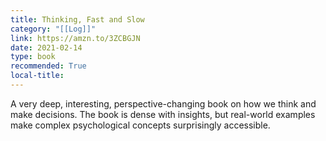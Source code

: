 ```yaml
---
title: Thinking, Fast and Slow
category: "[[Log]]"
link: https://amzn.to/3ZCBGJN
date: 2021-02-14
type: book
recommended: True
local-title: 
---
```

A very deep, interesting, perspective-changing book on how we think and make decisions. The book is dense with insights, but real-world examples make complex psychological concepts surprisingly accessible.